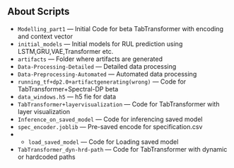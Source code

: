 ## About Scripts

* `Modelling_part1` — Initial Code for beta TabTransformer with encoding and context vector
* `initial_models` — Initial models for RUL prediction using LSTM,GRU,VAE,Transformer etc.
* `artifacts` — Folder where artifacts are generated
* `Data-Processing-Detailed` — Detailed data processing 
* `Data-Preprocessing-Automated` — Automated data processing
* `running_tf+dp2.0+artifactgenerating(wrong)` — Code for TabTransformer+Spectral-DP beta
* `data_windows.h5` — h5 fie for data
* `TabTransformer+layervisualization` — Code for TabTransformer with layer visualization
* `Inference_on_saved_model` — Code for inferencing saved model
* `spec_encoder.joblib` — Pre-saved encode for specification.csv
* * `load_saved_model` — Code for Loading saved model
* `TabTransformer_dyn-hrd-path` — Code for TabTransformer with dynamic or hardcoded paths

